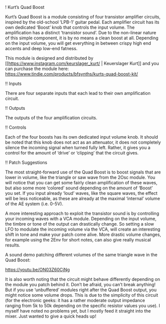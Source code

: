 ! Kurt’s Quad Boost

Kurt’s Quad Boost is a module consisting of four transistor amplifier circuits, inspired by the old-school ‘LPB-1’ guitar pedal. Each amplifier circuit has its own dedicated ‘Boost’ knob that controls the input volume. The amplification has a distinct ‘transistor sound’. Due to the non-linear nature of this simple component, it is by no means a clean boost at all. Depending on the input volume, you will get everything in between crispy high end accents and deep low-end fatness.

This module is designed and distributed by [[https://www.instagram.com/keurslager_kurt/ | Keuerslager Kurt]] and you can purchase the module here: https://www.tindie.com/products/bfsynths/kurts-quad-boost-kit/

!! Inputs

There are four separate inputs that each lead to their own amplification circuit.

!! Outputs

The outputs of the four amplification circuits.

!! Controls

Each of the four boosts has its own dedicated input volume knob. It should be noted that this knob does not act as an attenuator, it does not completely silence the incoming signal when turned fully left. Rather, it gives you a control for the amount of ‘drive’ or ‘clipping’ that the circuit gives.

!! Patch Suggestions

The most straight-forward use of the Quad Boost is to boost signals that are lower in volume, like the triangle or saw wave from the 2Osc module. You will notice that you can get some fairly clean amplification of these waves, but also some more ‘colored’ sound depending on the amount of ‘Boost’ you set. If you input already ‘loud’ waves, like the square waves, the effect will be less noticeable, as these are already at the maximal ‘internal’ volume of the AE system (i.e. 0-5V).

A more interesting approach to exploit the transistor sound is by controlling your incoming waves with a VCA module. Depending on the input volume, the timbre or tone of the output can drastically change. So setting a slow LFO to modulate the incoming volume via the VCA, will create an interesting shift in tone and make your patch come alive. More drastic volume changes, for example using the 2Env for short notes, can also give really musical results. 

A sound demo patching different volumes of the same triangle wave in the Quad Boost: 

https://youtu.be/ON03Z60CjNg

It is also worth noting that the circuit might behave differently depending on the module you patch behind it. Don’t be afraid, you can’t break anything! But if you use ‘unbuffered’ modules right after the Quad Boost output, you might notice some volume drops. This is due to the simplicity of this circuit (for the electronic geeks: it has a rather moderate output impedance ranging from 5k to 50k depending on the specific resistor values you use). I myself have noted no problems yet, but I mostly feed it straight into the mixer. Just wanted to give a quick heads up!
